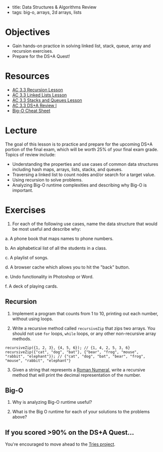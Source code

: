 - title: Data Structures & Algorithms Review
- tags: big-o, arrays, 2d arrays, lists

# Objectives

- Gain hands-on practice in solving linked list, stack, queue, array and recursion exercises.
- Prepare for the DS+A Quest! 

# Resources

- [AC 3.3 Recursion Lesson](../recursion)
- [AC 3.3 Linked Lists Lesson](../linked-lists)
- [AC 3.3 Stacks and Queues Lesson](../stacks-and-queues)
- [AC 3.3 DS+A Review I](../ds-a-review)
- [Big-O Cheat Sheet](http://bigocheatsheet.com/)

# Lecture

The goal of this lesson is to practice and prepare for the upcoming DS+A portion of the final exam, which will be worth 25% of your final exam grade. Topics of review include:

- Understanding the properties and use cases of common data structures including hash maps, arrays, lists, stacks, and queues. 
- Traversing a linked list to count nodes and/or search for a target value.
- Using recursion to solve problems.
- Analyzing Big-O runtime complexities and describing why Big-O is important.

# Exercises

1) For each of the following use cases, name the data structure that would be most useful and describe why:

a. A phone book that maps names to phone numbers.

b. An alphabetical list of all the students in a class.

c. A playlist of songs.

d. A browser cache which allows you to hit the "back" button.

e. Undo functionality in Photoshop or Word.

f. A deck of playing cards.

## Recursion

1) Implement a program that counts from 1 to 10, printing out each number, without using loops.

2) Write a recursive method called `recursiveZip` that zips two arrays. You should not use `for` loops, `while` loops, or any other non-recursive array methods.

```
recursiveZip({1, 2, 3}, {4, 5, 6}); // {1, 4, 2, 5, 3, 6}
recursiveZip({"cat", "dog", "bat"}, {"bear", "frog", "mouse", "rabbit", "elephant"}); // {"cat", "dog", "bat", "bear", "frog", "mouse", "rabbit", "elephant"}
```

3)  Given a string that represents a [Roman Numeral](http://literacy.kent.edu/Minigrants/Cinci/romanchart.htm), write a recursive method that will print the decimal representation of the number.

## Big-O

1) Why is analyzing Big-O runtime useful?

2) What is the Big O runtime for each of your solutions to the problems above?


## If you scored >90% on the DS+A Quest...

You're encouraged to move ahead to the [Tries project](../ds-a-review/tries.md).
